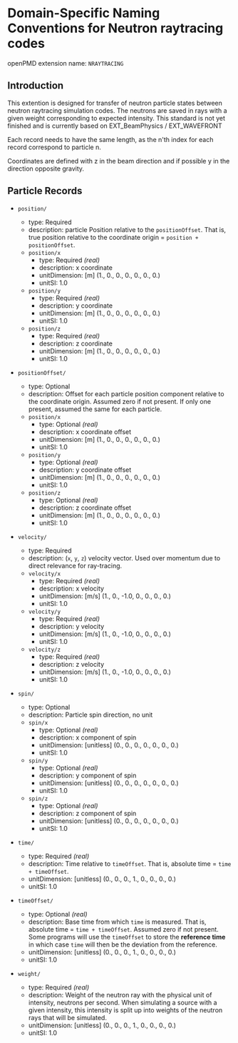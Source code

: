 Domain-Specific Naming Conventions for Neutron raytracing codes
===============================================================

openPMD extension name: `NRAYTRACING`


Introduction
------------

This extention is designed for transfer of neutron particle states between neutron raytracing simulation codes.
The neutrons are saved in rays with a given weight corresponding to expected intensity.
This standard is not yet finished and is currently based on EXT_BeamPhysics / EXT_WAVEFRONT

Each record needs to have the same length, as the n'th index for each record correspond to particle n.

Coordinates are defined with z in the beam direction and if possible y in the direction opposite gravity.

Particle Records
----------------

- `position/`
    - type: Required
    - description: particle Position relative to the `positionOffset`.
    That is, true position relative to the coordinate origin = `position + positionOffset`.
    - `position/x` 
        - type: Required *(real)*
        - description: x coordinate
        - unitDimension: [m] (1., 0., 0., 0., 0., 0., 0.)
        - unitSI: 1.0      
    - `position/y` 
        - type: Required *(real)*
        - description: y coordinate
        - unitDimension: [m] (1., 0., 0., 0., 0., 0., 0.)        
        - unitSI: 1.0      
    - `position/z` 
        - type: Required *(real)*
        - description: z coordinate
        - unitDimension: [m] (1., 0., 0., 0., 0., 0., 0.)        
        - unitSI: 1.0

- `positionOffset/`
    - type: Optional
    - description: Offset for each particle position component relative to the coordinate origin. Assumed zero if not present. If only one present, assumed the same for each particle.
    - `position/x` 
        - type: Optional *(real)*
        - description: x coordinate offset
        - unitDimension: [m] (1., 0., 0., 0., 0., 0., 0.)
        - unitSI: 1.0      
    - `position/y` 
        - type: Optional *(real)*
        - description: y coordinate offset
        - unitDimension: [m] (1., 0., 0., 0., 0., 0., 0.)        
        - unitSI: 1.0      
    - `position/z` 
        - type: Optional *(real)*
        - description: z coordinate offset
        - unitDimension: [m] (1., 0., 0., 0., 0., 0., 0.)   
        - unitSI: 1.0      
    
- `velocity/`
    - type: Required
    - description: (`x`, `y`, `z`) velocity vector. Used over momentum due to direct relevance for ray-tracing.
    - `velocity/x` 
        - type: Required *(real)*
        - description: x velocity
        - unitDimension: [m/s] (1., 0., -1.0, 0., 0., 0., 0.)
        - unitSI: 1.0      
    - `velocity/y` 
        - type: Required *(real)*
        - description: y velocity
        - unitDimension: [m/s] (1., 0., -1.0, 0., 0., 0., 0.)    
        - unitSI: 1.0      
    - `velocity/z` 
        - type: Required *(real)*
        - description: z velocity
        - unitDimension: [m/s] (1., 0., -1.0, 0., 0., 0., 0.)
        - unitSI: 1.0
    
- `spin/`
    - type: Optional 
    - description: Particle spin direction, no unit
    - `spin/x` 
        - type: Optional *(real)*
        - description: x component of spin
        - unitDimension: [unitless] (0., 0., 0., 0., 0., 0., 0.)
        - unitSI: 1.0
    - `spin/y` 
        - type: Optional *(real)*
        - description: y component of spin
        - unitDimension: [unitless] (0., 0., 0., 0., 0., 0., 0.)
        - unitSI: 1.0
    - `spin/z` 
        - type: Optional *(real)*
        - description: z component of spin
        - unitDimension: [unitless] (0., 0., 0., 0., 0., 0., 0.)
        - unitSI: 1.0        
    
- `time/`
    - type: Required *(real)*
    - description: Time relative to `timeOffset`. That is, absolute time = `time + timeOffset`.
    - unitDimension: [unitless] (0., 0., 0., 1., 0., 0., 0., 0.)
    - unitSI: 1.0        
    
- `timeOffset/`
    - type: Optional *(real)*
    - description: Base time from which `time` is measured. That is, absolute time = `time + timeOffset`. Assumed zero if not present. Some programs will use the `timeOffset` to store the **reference time** in which case `time` will then be the deviation from the reference.
    - unitDimension: [unitless] (0., 0., 0., 1., 0., 0., 0., 0.)
    - unitSI: 1.0            

- `weight/`
    - type: Required *(real)*
    - description: Weight of the neutron ray with the physical unit of intensity, neutrons per second. When simulating a source with a given intensity, this intensity is split up into weights of the neutron rays that will be simulated.
    - unitDimension: [unitless] (0., 0., 0., 1., 0., 0., 0., 0.)
    - unitSI: 1.0
